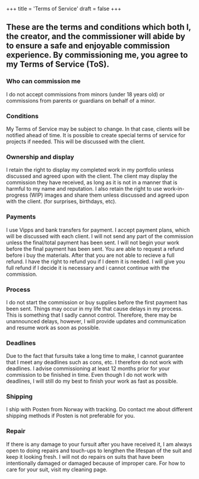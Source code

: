 +++
title = 'Terms of Service'
draft = false 
+++


## These are the terms and conditions which both I, the creator, and the commissioner will abide by to ensure a safe and enjoyable commission experience. By commissioning me, you agree to my Terms of Service (ToS).


### Who can commission me

I do not accept commissions from minors (under 18 years old) or commissions from parents or guardians on behalf of a minor.

### Conditions

My Terms of Service may be subject to change. In that case, clients will be notified ahead of time. 
It is possible to create special terms of service for projects if needed. This will be discussed with the client.

### Ownership and display

I retain the right to display my completed work in my portfolio unless discussed and agreed upon with the client. 
The client may display the commission they have received, as long as it is not in a manner that is harmful to my name and reputation. 
I also retain the right to use work-in-progress (WIP) images and share them unless discussed and agreed upon with the client. (for surprises, birthdays, etc). 

### Payments

I use Vipps and bank transfers for payment. 
I accept payment plans, which will be discussed with each client. I will not send any part of the commission unless the final/total payment has been sent. I will not begin your work before the final payment has been sent. 
You are able to request a refund before i buy the materials. After that you are not able to recieve a full refund.
I have the right to refund you if I deem it is needed. I will give you full refund if I decide it is necessary and i cannot continue with the commission. 

### Process

I do not start the commission or buy supplies before the first payment has been sent.
Things may occur in my life that cause delays in my process. This is something that I sadly cannot control. Therefore, there may be unannounced delays, however, I will provide updates and communication and resume work as soon as possible.

### Deadlines

Due to the fact that fursuits take a long time to make, I cannot guarantee that I meet any deadlines such as cons, etc. I therefore do not work with deadlines. I advise commissioning at least 12 months prior for your commission to be finished in time. 
Even though I do not work with deadlines, I will still do my best to finish your work as fast as possible. 

### Shipping 

I ship with Posten from Norway with tracking. Do contact me about different shipping methods if Posten is not preferable for you.

### Repair

If there is any damage to your fursuit after you have received it, I am always open to doing repairs and touch-ups to lengthen the lifespan of the suit and keep it looking fresh. I will not do repairs on suits that have been intentionally damaged or damaged because of improper care. For how to care for your suit, visit my cleaning page. 
